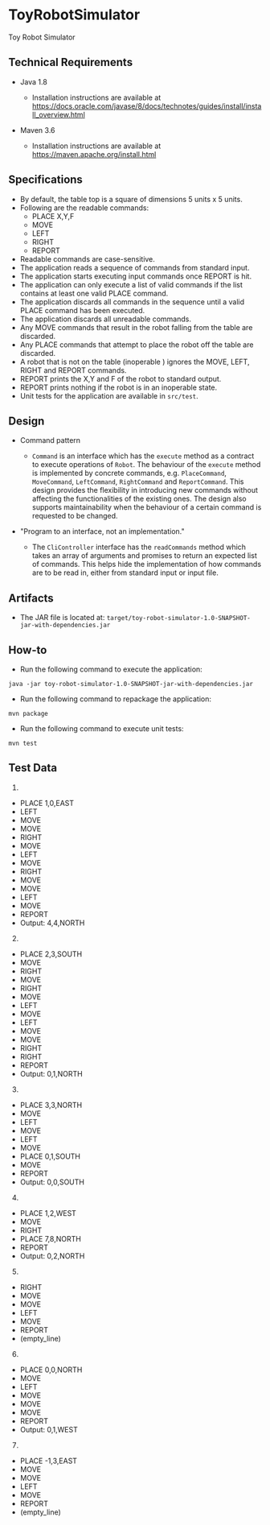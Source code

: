 # ToyRobotSimulator
Toy Robot Simulator

## Technical Requirements
* Java 1.8

  - Installation instructions are available at https://docs.oracle.com/javase/8/docs/technotes/guides/install/install_overview.html

* Maven  3.6

  - Installation instructions are available at https://maven.apache.org/install.html

## Specifications

- By default, the table top is a square of dimensions 5 units x 5 units.
- Following are the readable commands:
  - PLACE X,Y,F
  - MOVE
  - LEFT
  - RIGHT
  - REPORT
- Readable commands are case-sensitive.
- The application reads a sequence of commands from standard input.
- The application starts executing input commands once REPORT is hit.
- The application can only execute a list of valid commands if the list contains at least one valid PLACE command.
- The application discards all commands in the sequence until a valid PLACE command has been executed.
- The application discards all unreadable commands.
- Any MOVE commands that result in the robot falling from the table are discarded.
- Any PLACE commands that attempt to place the robot off the table are discarded.
- A robot that is not on the table (inoperable ) ignores the MOVE, LEFT, RIGHT and REPORT commands.
- REPORT prints the X,Y and F of the robot to standard output.
- REPORT prints nothing if the robot is in an inoperable state.
- Unit tests for the application are available in `src/test`.

## Design

* Command pattern

  - `Command` is an interface which has the `execute` method as a contract to execute operations of `Robot`. The behaviour of the `execute` method is implemented by concrete commands, e.g. `PlaceCommand`, `MoveCommand`, `LeftCommand`, `RightCommand` and `ReportCommand`. This design provides the flexibility in introducing new commands without affecting the functionalities of the existing ones. The design also supports maintainability when the behaviour of a certain command is requested to be changed.

* "Program to an interface, not an implementation."

  - The `CliController` interface has the `readCommands` method which takes an array of arguments and promises to return an expected list of commands. This helps hide the implementation of how commands are to be read in, either from standard input or input file.

## Artifacts

* The JAR file is located at: `target/toy-robot-simulator-1.0-SNAPSHOT-jar-with-dependencies.jar`

## How-to
 
* Run the following command to execute the application:
```
java -jar toy-robot-simulator-1.0-SNAPSHOT-jar-with-dependencies.jar
```
* Run the following command to repackage the application:
```
mvn package
```
* Run the following command to execute unit tests:
```
mvn test
```

## Test Data

1.

- PLACE 1,0,EAST
- LEFT
- MOVE
- MOVE
- RIGHT
- MOVE
- LEFT
- MOVE
- RIGHT
- MOVE
- MOVE
- LEFT
- MOVE
- REPORT
- Output: 4,4,NORTH

2.

- PLACE 2,3,SOUTH
- MOVE
- RIGHT
- MOVE
- RIGHT
- MOVE
- LEFT
- MOVE
- LEFT
- MOVE
- MOVE
- RIGHT
- RIGHT
- REPORT
- Output: 0,1,NORTH

3.

- PLACE 3,3,NORTH
- MOVE
- LEFT
- MOVE
- LEFT
- MOVE
- PLACE 0,1,SOUTH
- MOVE
- REPORT
- Output: 0,0,SOUTH

4.

- PLACE 1,2,WEST
- MOVE
- RIGHT
- PLACE 7,8,NORTH
- REPORT
- Output: 0,2,NORTH

5.

- RIGHT
- MOVE
- MOVE
- LEFT
- MOVE
- REPORT
- (empty_line)

6.

- PLACE 0,0,NORTH
- MOVE
- LEFT
- MOVE
- MOVE
- MOVE
- REPORT
- Output: 0,1,WEST

7.

- PLACE -1,3,EAST
- MOVE
- MOVE
- LEFT
- MOVE
- REPORT
- (empty_line)
